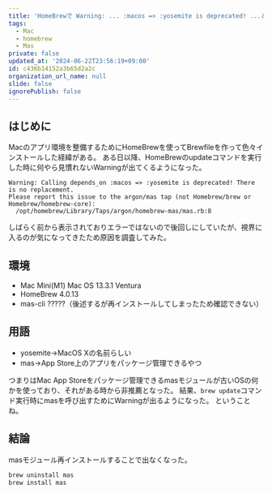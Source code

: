 ```yaml
---
title: 'HomeBrewで Warning: ... :macos => :yosemite is deprecated! ...と出た'
tags:
  - Mac
  - homebrew
  - Mas
private: false
updated_at: '2024-06-22T23:56:19+09:00'
id: c436b14152a3b65d2a2c
organization_url_name: null
slide: false
ignorePublish: false
---
```


## はじめに

Macのアプリ環境を整備するためにHomeBrewを使ってBrewfileを作って色々インストールした経緯がある。
ある日以降、HomeBrewのupdateコマンドを実行した時に何やら見慣れないWarningが出てくるようになった。

```text
Warning: Calling depends_on :macos => :yosemite is deprecated! There is no replacement.
Please report this issue to the argon/mas tap (not Homebrew/brew or Homebrew/homebrew-core):
  /opt/homebrew/Library/Taps/argon/homebrew-mas/mas.rb:8
```

しばらく前から表示されておりエラーではないので後回しにしていたが、視界に入るのが気になってきたため原因を調査してみた。

## 環境

* Mac Mini(M1) Mac OS 13.3.1 Ventura
* HomeBrew 4.0.13
* mas-cli ?????（後述するが再インストールしてしまったため確認できない）

## 用語

* yosemite→MacOS Xの名前らしい
* mas→App Store上のアプリをパッケージ管理できるやつ

つまりはMac App Storeをパッケージ管理できるmasモジュールが古いOSの何かを使っており、それがある時から非推薦となった。
結果、`brew update`コマンド実行時にmasを呼び出すためにWarningが出るようになった。
ということね。

## 結論

masモジュール再インストールすることで出なくなった。

```bash
brew uninstall mas
brew install mas
```
